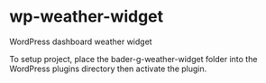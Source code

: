 # wp-weather-widget
WordPress dashboard weather widget

To setup project, place the bader-g-weather-widget folder into the WordPress plugins directory then activate the plugin.

